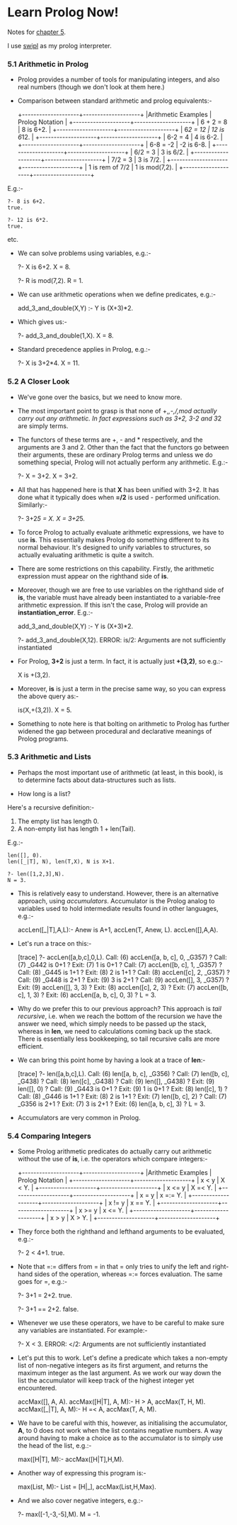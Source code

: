<link href="http://kevinburke.bitbucket.org/markdowncss/markdown.css" rel="stylesheet"></link>

Learn Prolog Now!
=================

Notes for [chapter 5](http://www.learnprolognow.org/lpnpage.php?pagetype=html&pageid=lpn-htmlch5).

I use [swipl](http://www.swi-prolog.org/) as my prolog interpreter.

### 5.1 Arithmetic in Prolog ###

* Prolog provides a number of tools for manipulating integers, and also real numbers (though we
  don't look at them here.)

* Comparison between standard arithmetic and prolog equivalents:-

    +--------------------+--------------------+
    |Arithmetic Examples |  Prolog Notation   |
    +--------------------+--------------------+
    |     6 + 2 = 8      |     8 is 6+2.      |
    +--------------------+--------------------+
    |      6*2 = 12      |    12 is 6*12.     |
    +--------------------+--------------------+
    |      6-2 = 4       |     4 is 6-2.      |
    +--------------------+--------------------+
    |      6-8 = -2      |     -2 is 6-8.     |
    +--------------------+--------------------+
    |      6/2 = 3       |     3 is 6/2.      |
    +--------------------+--------------------+
    |      7/2 = 3       |     3 is 7/2.      |
    +--------------------+--------------------+
    |  1 is rem of 7/2   |   1 is mod(7,2).   |
    +--------------------+--------------------+

E.g.:-

    ?- 8 is 6+2.
    true.

    ?- 12 is 6*2.
    true.

etc.

* We can solve problems using variables, e.g.:-

    ?- X is 6+2.
    X = 8.

    ?- R is mod(7,2).
    R = 1.

* We can use arithmetic operations when we define predicates, e.g.:-

    add_3_and_double(X,Y) :- Y is (X+3)*2.

* Which gives us:-

    ?- add_3_and_double(1,X).
    X = 8.

* Standard precedence applies in Prolog, e.g.:-

    ?- X is 3+2*4.
    X = 11.

### 5.2 A Closer Look ###

* We've gone over the basics, but we need to know more.

* The most important point to grasp is that none of +,*,-,/,mod actually carry out any
  arithmetic. In fact expressions such as 3+2, 3-2 and 3*2 are simply terms.

* The functors of these terms are +, - and * respectively, and the arguments are 3 and 2. Other
  than the fact that the functors go between their arguments, these are ordinary Prolog terms
  and unless we do something special, Prolog will not actually perform any arithmetic. E.g.:-

    ?- X = 3+2.
    X = 3+2.

* All that has happened here is that __X__ has been unified with 3+2. It has done what it
  typically does when __=/2__ is used - performed unification. Similarly:-

    ?- 3+2*5 = X.
    X = 3+2*5.

* To force Prolog to actually evaluate arithmetic expressions, we have to use __is__. This
  essentially makes Prolog do something different to its normal behaviour. It's designed to
  unify variables to structures, so actually evaluating arithmetic is quite a switch.

* There are some restrictions on this capability. Firstly, the arithmetic expression must
  appear on the righthand side of __is__.

* Moreover, though we are free to use variables on the righthand side of __is__, the variable
  must have already been instantiated to a variable-free arithmetic expression. If this isn't
  the case, Prolog will provide an __instantiation\_error__. E.g.:-

    add_3_and_double(X,Y) :- Y is (X+3)*2.

    ?- add_3_and_double(X,12).
    ERROR: is/2: Arguments are not sufficiently instantiated

* For Prolog, __3+2__ is just a term. In fact, it is actually just __+(3,2)__, so e.g.:-

    X is +(3,2).

* Moreover, __is__ is just a term in the precise same way, so you can express the above query
  as:-

    is(X,+(3,2)).
    X = 5.

* Something to note here is that bolting on arithmetic to Prolog has further widened the gap
  between procedural and declarative meanings of Prolog programs.

### 5.3 Arithmetic and Lists ###

* Perhaps the most important use of arithmetic (at least, in this book), is to determine facts
  about data-structures such as lists.

* How long is a list?

Here's a recursive definition:-

1. The empty list has length 0.
2. A non-empty list has length 1 + len(Tail).

E.g.:-

    len([], 0).
    len([_|T], N), len(T,X), N is X+1.

    ?- len([1,2,3],N).
    N = 3.

* This is relatively easy to understand. However, there is an alternative approach, using
  *accumulators*. Accumulator is the Prolog analog to variables used to hold intermediate
  results found in other languages, e.g.:-

    accLen([_|T],A,L):- Anew is A+1, accLen(T, Anew, L).
    accLen([],A,A).

* Let's run a trace on this:-

    [trace]  ?- accLen([a,b,c],0,L).
       Call: (6) accLen([a, b, c], 0, _G357) ?
       Call: (7) _G442 is 0+1 ?
       Exit: (7) 1 is 0+1 ?
       Call: (7) accLen([b, c], 1, _G357) ?
       Call: (8) _G445 is 1+1 ?
       Exit: (8) 2 is 1+1 ?
       Call: (8) accLen([c], 2, _G357) ?
       Call: (9) _G448 is 2+1 ?
       Exit: (9) 3 is 2+1 ?
       Call: (9) accLen([], 3, _G357) ?
       Exit: (9) accLen([], 3, 3) ?
       Exit: (8) accLen([c], 2, 3) ?
       Exit: (7) accLen([b, c], 1, 3) ?
       Exit: (6) accLen([a, b, c], 0, 3) ?
    L = 3.

* Why do we prefer this to our previous approach? This approach is *tail recursive*, i.e. when
  we reach the bottom of the recursion we have the answer we need, which simply needs to be
  passed up the stack, whereas in __len__, we need to calculations coming back up the
  stack. There is essentially less bookkeeping, so tail recursive calls are more efficient.

* We can bring this point home by having a look at a trace of __len__:-

    [trace]  ?- len([a,b,c],L).
       Call: (6) len([a, b, c], _G356) ?
       Call: (7) len([b, c], _G438) ?
       Call: (8) len([c], _G438) ?
       Call: (9) len([], _G438) ?
       Exit: (9) len([], 0) ?
       Call: (9) _G443 is 0+1 ?
       Exit: (9) 1 is 0+1 ?
       Exit: (8) len([c], 1) ?
       Call: (8) _G446 is 1+1 ?
       Exit: (8) 2 is 1+1 ?
       Exit: (7) len([b, c], 2) ?
       Call: (7) _G356 is 2+1 ?
       Exit: (7) 3 is 2+1 ?
       Exit: (6) len([a, b, c], 3) ?
    L = 3.

* Accumulators are very common in Prolog.

### 5.4 Comparing Integers ###

* Some Prolog arithmetic predicates do actually carry out arithmetic without the use of __is__,
  i.e. the operators which compare integers:-

    +--------------------+--------------------+
    |Arithmetic Examples |  Prolog Notation   |
    +--------------------+--------------------+
    |       x < y        |       X < Y.       |
    +--------------------+--------------------+
    |       x <= y       |      X =< Y.       |
    +--------------------+--------------------+
    |       x = y        |      x =:= Y.      |
    +--------------------+--------------------+
    |       x != y       |      x =\= Y.      |
    +--------------------+--------------------+
    |       x >= y       |      x <= Y.       |
    +--------------------+--------------------+
    |       x > y        |       X > Y.       |
    +--------------------+--------------------+

* They force both the righthand and lefthand arguments to be evaluated, e.g.:-

    ?- 2 < 4+1.
    true.

* Note that =:= differs from = in that = only tries to unify the left and right-hand sides of
  the operation, whereas =:= forces evaluation. The same goes for \=, e.g.:-

    ?- 3+1 \= 2+2.
    true.

    ?- 3+1 =\= 2+2.
    false.

* Whenever we use these operators, we have to be careful to make sure any variables are
  instantiated. For example:-

    ?- X < 3.
    ERROR: </2: Arguments are not sufficiently instantiated

* Let's put this to work. Let's define a predicate which takes a non-empty list of non-negative
  integers as its first argument, and returns the maximum integer as the last argument. As we
  work our way down the list the accumulator will keep track of the highest integer yet
  encountered.

    accMax([], A, A).
    accMax([H|T], A, M):- H > A,  accMax(T, H, M).
    accMax([_|T], A, M):- H =< A, accMax(T, A, M).

* We have to be careful with this, however, as initialising the accumulator, __A__, to 0 does
  not work when the list contains negative numbers. A way around having to make a choice as to
  the accumulator is to simply use the head of the list, e.g.:-

    max([H|T], M):-
        accMax([H|T],H,M).

* Another way of expressing this program is:-

    max(List, M):-
        List = [H|_],
        accMax(List,H,Max).

* And we also cover negative integers, e.g.:-

    ?- max([-1,-3,-5],M).
    M = -1.

